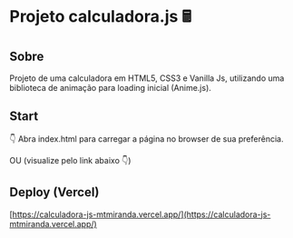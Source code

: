# Projeto calculadora.js 🖩

## Sobre

Projeto de uma calculadora em HTML5, CSS3 e Vanilla Js, utilizando uma biblioteca de animação para loading inicial (Anime.js).

## **Start**

👇 Abra index.html para carregar a página no browser de sua preferência.

OU (visualize pelo link abaixo 👇)

## Deploy (Vercel)

[https://calculadora-js-mtmiranda.vercel.app/](https://calculadora-js-mtmiranda.vercel.app/)
